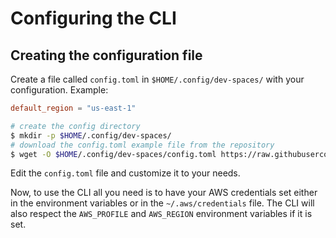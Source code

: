 # Configuring the CLI

## Creating the configuration file

Create a file called `config.toml` in `$HOME/.config/dev-spaces/` with your configuration. Example:

```toml
default_region = "us-east-1"
```

```bash
# create the config directory
$ mkdir -p $HOME/.config/dev-spaces/
# download the config.toml example file from the repository
$ wget -O $HOME/.config/dev-spaces/config.toml https://raw.githubusercontent.com/felipemarinho97/dev-spaces/master/examples/config.toml
```

Edit the `config.toml` file and customize it to your needs.

Now, to use the CLI all you need is to have your AWS credentials set either in the environment variables or in the `~/.aws/credentials` file. The CLI will also respect the `AWS_PROFILE` and `AWS_REGION` environment variables if it is set.